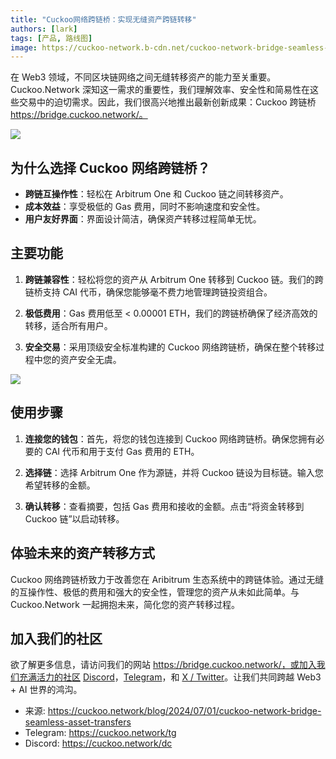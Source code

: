 ```yaml
---
title: "Cuckoo网络跨链桥：实现无缝资产跨链转移"
authors: [lark]
tags: [产品, 路线图]
image: https://cuckoo-network.b-cdn.net/cuckoo-network-bridge-seamless-asset-transfers.webp
---
```


在 Web3 领域，不同区块链网络之间无缝转移资产的能力至关重要。Cuckoo.Network 深知这一需求的重要性，我们理解效率、安全性和简易性在这些交易中的迫切需求。因此，我们很高兴地推出最新创新成果：Cuckoo 跨链桥 https://bridge.cuckoo.network/。

![](https://cuckoo-network.b-cdn.net/cuckoo-network-bridge-seamless-asset-transfers.webp)

## 为什么选择 Cuckoo 网络跨链桥？

- **跨链互操作性**：轻松在 Arbitrum One 和 Cuckoo 链之间转移资产。
- **成本效益**：享受极低的 Gas 费用，同时不影响速度和安全性。
- **用户友好界面**：界面设计简洁，确保资产转移过程简单无忧。

## 主要功能

1. **跨链兼容性**：轻松将您的资产从 Arbitrum One 转移到 Cuckoo 链。我们的跨链桥支持 CAI 代币，确保您能够毫不费力地管理跨链投资组合。

2. **极低费用**：Gas 费用低至 < 0.00001 ETH，我们的跨链桥确保了经济高效的转移，适合所有用户。

3. **安全交易**：采用顶级安全标准构建的 Cuckoo 网络跨链桥，确保在整个转移过程中您的资产安全无虞。

[![](https://cuckoo-network.b-cdn.net/cuckoo-bridge-screenshot.webp)](https://bridge.cuckoo.network/)

## 使用步骤

1. **连接您的钱包**：首先，将您的钱包连接到 Cuckoo 网络跨链桥。确保您拥有必要的 CAI 代币和用于支付 Gas 费用的 ETH。

2. **选择链**：选择 Arbitrum One 作为源链，并将 Cuckoo 链设为目标链。输入您希望转移的金额。

3. **确认转移**：查看摘要，包括 Gas 费用和接收的金额。点击“将资金转移到 Cuckoo 链”以启动转移。

## 体验未来的资产转移方式

Cuckoo 网络跨链桥致力于改善您在 Aribitrum 生态系统中的跨链体验。通过无缝的互操作性、极低的费用和强大的安全性，管理您的资产从未如此简单。与 Cuckoo.Network 一起拥抱未来，简化您的资产转移过程。

## 加入我们的社区

欲了解更多信息，请访问我们的网站 https://bridge.cuckoo.network/，或加入我们充满活力的社区 [Discord](https://cuckoo.network/dc)，[Telegram](https://cuckoo.network/tg)，和 [X / Twitter](https://cuckoo.network/x)。让我们共同跨越 Web3 + AI 世界的鸿沟。

- 来源: https://cuckoo.network/blog/2024/07/01/cuckoo-network-bridge-seamless-asset-transfers
- Telegram: https://cuckoo.network/tg
- Discord: https://cuckoo.network/dc